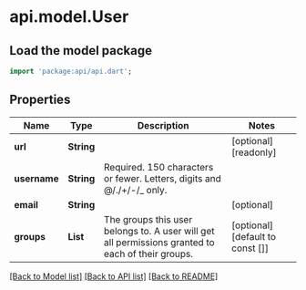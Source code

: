 # api.model.User

## Load the model package
```dart
import 'package:api/api.dart';
```

## Properties
Name | Type | Description | Notes
------------ | ------------- | ------------- | -------------
**url** | **String** |  | [optional] [readonly] 
**username** | **String** | Required. 150 characters or fewer. Letters, digits and @/./+/-/_ only. | 
**email** | **String** |  | [optional] 
**groups** | **List<String>** | The groups this user belongs to. A user will get all permissions granted to each of their groups. | [optional] [default to const []]

[[Back to Model list]](../README.md#documentation-for-models) [[Back to API list]](../README.md#documentation-for-api-endpoints) [[Back to README]](../README.md)


